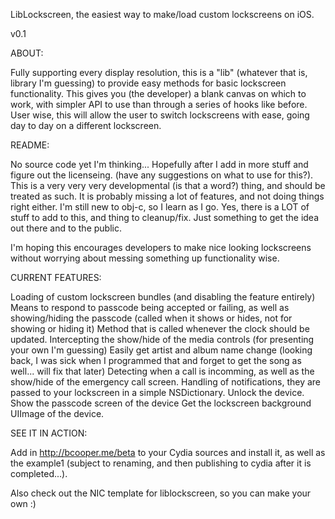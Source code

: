 LibLockscreen, the easiest way to make/load custom lockscreens on iOS.

v0.1

ABOUT:

Fully supporting every display resolution, this is a "lib" (whatever that is, library I'm guessing) to provide easy methods for basic lockscreen functionality.
This gives you (the developer) a blank canvas on which to work, with simpler API to use than through a series of hooks like before.
User wise, this will allow the user to switch lockscreens with ease, going day to day on a different lockscreen.


README:

No source code yet I'm thinking...  Hopefully after I add in more stuff and figure out the licenseing. (have any suggestions on what to use for this?).
This is a very very very developmental (is that a word?) thing, and should be treated as such. It is probably missing a lot of features, and not doing things right either. I'm still new to obj-c, so I learn as I go.
Yes, there is a LOT of stuff to add to this, and thing to cleanup/fix. Just something to get the idea out there and to the public.

I'm hoping this encourages developers to make nice looking lockscreens without worrying about messing something up functionality wise.


CURRENT FEATURES:

Loading of custom lockscreen bundles (and disabling the feature entirely)
Means to respond to passcode being accepted or failing, as well as showing/hiding the passcode (called when it shows or hides, not for showing or hiding it)
Method that is called whenever the clock should be updated.
Intercepting the show/hide of the media controls (for presenting your own I'm guessing)
Easily get artist and album name change (looking back, I was sick when I programmed that and forget to get the song as well... will fix that later)
Detecting when a call is incomming, as well as the show/hide of the emergency call screen.
Handling of notifications, they are passed to your lockscreen in a simple NSDictionary.
Unlock the device.
Show the passcode screen of the device
Get the lockscreen background UIImage of the device.

SEE IT IN ACTION:

Add in http://bcooper.me/beta to your Cydia sources and install it, as well as the example1 (subject to renaming, and then publishing to cydia after it is completed...).

Also check out the NIC template for liblockscreen, so you can make your own :)
